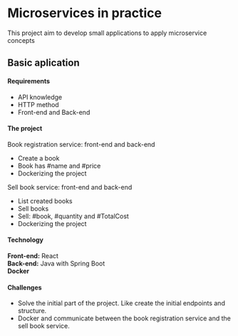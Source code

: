 # Microservices in practice
This project aim to develop small applications to apply microservice concepts

## Basic aplication

#### Requirements 
- API knowledge
- HTTP method
- Front-end and Back-end 

#### The project
Book registration service: front-end and back-end
  - Create a book
  - Book has #name and #price
  - Dockerizing the project

Sell book service: front-end and back-end
  - List created books
  - Sell books
  - Sell: #book, #quantity and #TotalCost 
  - Dockerizing the project

#### Technology

**Front-end:** React  
**Back-end:** Java with Spring Boot  
**Docker**

#### Challenges

- Solve the initial part of the project. Like create the initial endpoints and structure. 
- Docker and communicate between the book registration service and the sell book service.  
